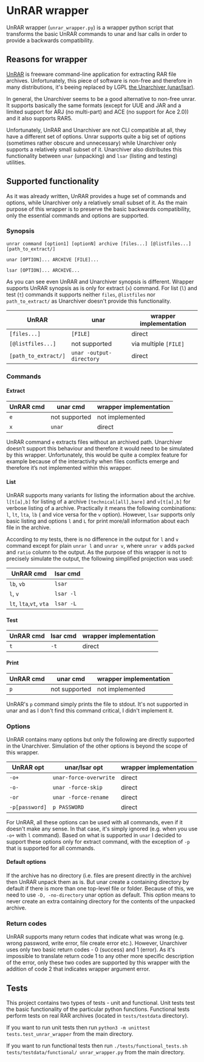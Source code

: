 # UnRAR wrapper

UnRAR wrapper (`unrar_wrapper.py`) is a wrapper python script that transforms the basic UnRAR commands to unar and lsar calls in order to provide a backwards compatibility.

## Reasons for wrapper
[UnRAR](https://www.rarlab.com) is freeware command-line application for extracting RAR file archives. Unfortunately, this piece of software is non-free and therefore in many distributions, it's beeing replaced by LGPL [the Unarchiver (unar/lsar)](https://theunarchiver.com/command-line).

In general, the Unarchiver seems to be a good alternative to non-free unrar. It supports basically the same formats (except for UUE and JAR and a limited support for ARJ (no multi-part) and ACE (no support for Ace 2.0)) and it also supports RAR5. 

Unfortunately, UnRAR and Unarchiver are not CLI compatible at all, they have a different set of options. Unrar supports quite a big set of options (sometimes rather obscure and unnecessary) while Unarchiver only supports a relatively small subset of it. Unarchiver also distributes this functionality between `unar` (unpacking) and `lsar` (listing and testing) utilities.


## Supported functionality
As it was already written, UnRAR provides a huge set of commands and options, while Unarchiver only a relatively small subset of it. As the main purpose of this wrapper is to preserve the basic backwards compatibility, only the essential commands and options are supported.

### Synopsis
`unrar command [option1] [optionN] archive [files...] [@listfiles...] [path_to_extract/]`

`unar [OPTION]... ARCHIVE [FILE]...`

`lsar [OPTION]... ARCHIVE...`

As you can see even UnRAR and Unarchiver synopsis is different. Wrapper supports UnRAR synopsis as is only for extract (`x`) command. For list (`l`) and test (`t`) commands it supports neither `files`, `@listfiles` nor `path_to_extract/` as Unarchiver doesn't provide this functionality.

| UnRAR | unar | wrapper implementation |
|--|--|--|
| `[files...]` | `[FILE]`  | direct  | 
| `[@listfiles...]` | not supported  | via multiple `[FILE]` | 
| `[path_to_extract/]` | `unar -output-directory`  | direct  | 


### Commands
#### Extract
| UnRAR cmd | unar cmd | wrapper implementation |
|--|--|--|
| `e` | not supported | not implemented |
| `x` | `unar`  | direct  | 

UnRAR command `e` extracts files without an archived path. Unarchiver doesn’t support this behaviour and therefore it would need to be simulated by this wrapper. Unfortunately, this would be quite a complex feature for example because of the interactivity when files conflicts emerge and therefore it’s not implemented within this wrapper.

#### List 
UnRAR supports many variants for listing the information about the archive. `l[t[a],b]` for listing of a archive  `[technical[all],bare]` and `v[t[a],b]` for verbose listing of a archive. Practically it means the following combinations: `l`, `lt`, `lta`, `lb` ( and vice versa for the `v` option). However, `lsar` supports only basic listing and options `l` and `L` for print more/all information about each file in the archive.

According to my tests, there is no difference in the output for `l` and `v` command except for plain `unrar l` and `unrar v`, where `unrar v` adds `packed` and `ratio` column to the output. As the purpose of this wrapper is not to precisely simulate the output, the following simplified projection was used:

| UnRAR cmd| lsar cmd | 
|--|--|
| `lb`, `vb`  | `lsar` |
| `l`, `v` | `lsar -l` |
| `lt`, `lta`,`vt`, `vta` | `lsar -L` |

#### Test
| UnRAR cmd | lsar cmd | wrapper implementation
|--|--|--|
| `t` | `-t` |direct

#### Print
| UnRAR cmd | unar cmd | wrapper implementation
|--|--|--|
| `p` | not supported | not implemented

UnRAR's `p` command simply prints the file to stdout. It's not supported in unar and as I don't find this command critical, I didn't implement it.

### Options
UnRAR contains many options but only the following are directly supported in the Unarchiver. Simulation of the other options is beyond the scope of this wrapper.

|UnRAR opt| unar/lsar opt|  wrapper implementation
|--|--|--|
| `-o+` | `unar-force-overwrite` | direct
| `-o-` | `unar -force-skip`| direct
| `-or` | `unar -force-rename`| direct
| `-p[password]` | `p PASSWORD`| direct

For UnRAR, all these options can be used with all commands, even if it doesn't make any sense. In that case, it's simply ignored (e.g. when you use `-o+` with `l` command). Based on what is supported in `unar` I decided to support these options only for extract command, with the exception of `-p` that is supported for all commands. 

#### Default options

If the archive has no directory (i.e. files are present directly in the archive) then UnRAR unpack them as is. But unar create a containing directory by default if there is more than one top-level file or folder. Because of this, we need to use `-D, -no-directory` unar option as default. This option means to never create an extra containing directory for the contents of the unpacked archive.

### Return codes

UnRAR supports many return codes that indicate what was wrong (e.g. wrong password, write error, file create error etc.). However, Unarchiver uses only two basic return codes - 0 (success) and 1 (error). As it's impossible to translate return code 1 to any other more specific description of the error, only these two codes are supported by this wrapper with the addition of code 2 that indicates wrapper argument error.

## Tests

This project contains two types of tests - unit and functional. Unit tests test the basic functionality of the particular python functions. Functional tests perform tests on real RAR archives (located in `tests/testdata` directory).

If you want to run unit tests then run `python3 -m unittest tests.test_unrar_wrapper` from the main directory.

If you want to run functional tests then run `./tests/functional_tests.sh  tests/testdata/functional/ unrar_wrapper.py` from the main directory.


